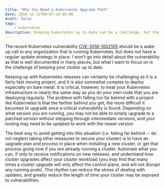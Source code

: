 ```yaml
---
title: "Why You Need a Kubernetes Upgrade Path"
date: 2018-12-15T09:07:10-05:00
draft: false
tags:
    - kubernetes
description: Keeping Kubernetes up to date can be a challenge, but the alternative can have severe consequences.
---
```


The recent Kubernetes vulnerability [CVE-2018-1002105](https://github.com/kubernetes/kubernetes/issues/71411) should be a wake up call to any organization that is running Kubernetes, but does not have a regular update strategy in place. I won't go into detail about the vulnerability as that is well documented in many places, but what I want to focus on is the challenge of keeping your cluster up to date.

Keeping up with Kubernetes releases can certainly be challenging as it is a fairly fast moving project, and it is also somewhat complex to deploy especially on bare metal. It is critical, however, to treat your Kubernetes infrastructure in nearly the same way as you do your own code that you are deploying regularly. The problem with falling too far behind with a project like Kubernetes is that the farther behind you get, the more difficult it becomes to upgrade once a critical vulnerability is found. Depending on what version you are running, you may not be able to simply upgrade to a patched version without stepping through intermediate versions, and your tooling may need to be updated to work with the newer version.

The best way to avoid getting into this situation (i.e. falling far behind -- do not neglect taking other measures to secure your cluster) is to have an upgrade plan and process in place when installing a new cluster, or get that process going now if you are already running a cluster. Automate what you can, if only to receive notifications on new releases, and understand how cluster upgrades affect your cluster workload (you may find that many times a cluster upgrade will only affect the control plane, and will not disrupt any running pods). This rhythm can reduce the stress of dealing with updates, and greatly reduce the length of time your cluster may be exposed to vulnerabilities.